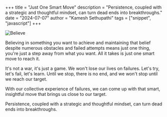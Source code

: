 +++ 
title = "Just One Smart Move"
description = "Persistence, coupled with a strategic and thoughtful mindset, can turn dead ends into breakthroughs."
date = "2024-07-07"
author = "Kamesh Sethupathi"
tags = ["snippet", "javascript"]
+++

![Believe](/images/one-smart-move.jpg)

Believing in something you want to achieve and maintaining that belief despite numerous obstacles and failed attempts means just one thing, you're just a step away from what you want. All it takes is just one smart move to reach it.

It's not a war, it's just a game. We won't lose our lives on failures. Let's try, let's fail, let's learn. Until we stop, there is no end, and we won't stop until we reach our target.

With our collective experience of failures, we can come up with that smart, insightful move that brings us close to our target.

Persistence, coupled with a strategic and thoughtful mindset, can turn dead ends into breakthroughs.